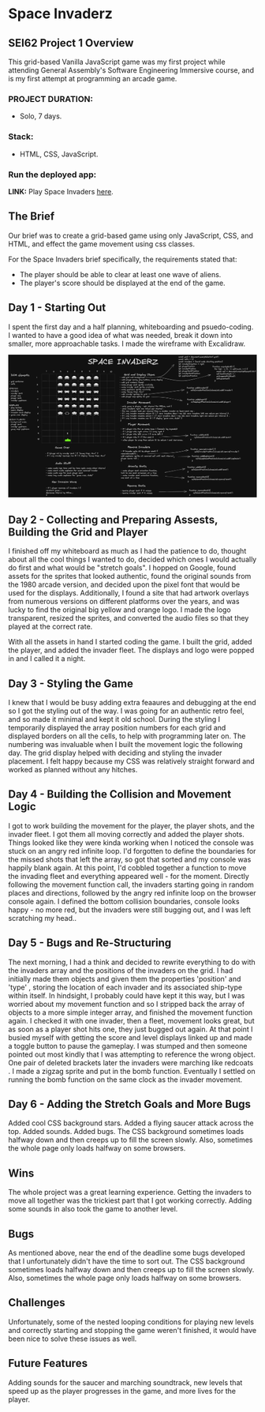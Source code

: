 
# Space Invaderz

## SEI62 Project 1 Overview

This grid-based Vanilla JavaScript game was my first project while attending General Assembly's Software Engineering Immersive course, and is my first attempt at programming an arcade game.

### PROJECT DURATION: 
- Solo, 7 days.

### Stack: 
- HTML, CSS, JavaScript.

### Run the deployed app:
**LINK:** Play Space Invaders [here](https://jt-black.github.io/space-invaderz/).

## The Brief
Our brief was to create a grid-based game using only JavaScript, CSS, and HTML, and effect the game movement using css classes.

For the Space Invaders brief specifically, the requirements stated that:

- The player should be able to clear at least one wave of aliens.
- The player's score should be displayed at the end of the game.

## Day 1 - Starting Out

I spent the first day and a half planning, whiteboarding and psuedo-coding. I wanted to have a good idea of what was needed, break it down into smaller, more approachable tasks. I made the wireframe with Excalidraw.

![Whiteboard](./img/spaceinvaderz-jtb.png)

## Day 2 - Collecting and Preparing Assests, Building the Grid and Player

I finished off my whiteboard as much as I had the patience to do, thought about all the cool things I wanted to do, decided which ones I would actually do first and what would be "stretch goals". I hopped on Google, found assets for the sprites that looked authentic, found the original sounds from the 1980 arcade version, and decided upon the pixel font that would be used for the displays. Additionally, I found a site that had artwork overlays from numerous versions on different platforms over the years, and was lucky to find the original big yellow and orange logo. I made the logo transparent, resized the sprites, and converted the audio files so that they played at the correct rate. 

With all the assets in hand I started coding the game. I built the grid, added the player, and added the invader fleet. The displays and logo were popped in and I called it a night.

## Day 3 - Styling the Game

I knew that I would be busy adding extra feaaures and debugging at the end so I got the styling out of the way. I was going for an authentic retro feel, and so made it minimal and kept it old school. During the styling I temporarily displayed the array position numbers for each grid and displayed borders on all the cells, to help with programming later on. The numbering was invaluable when I built the movement logic the following day. The grid display helped with deciding and styling the invader placement. I felt happy because my CSS was relatively straight forward and worked as planned without any hitches. 

## Day 4 - Building the Collision and Movement Logic

I got to work building the movement for the player, the player shots, and the invader fleet. I got them all moving correctly and added the player shots. Things looked like they were kinda working when I noticed the console was stuck on an angry red infinite loop. I'd forgotten to define the boundaries for the missed shots that left the array, so got that sorted and my console was happily blank again. At this point, I'd cobbled together a function to move the invading fleet and everything appeared well - for the moment. Directly following the movement function call, the invaders starting going in random places and directions, followed by the angry red infinite loop on the browser console again. I defined the bottom collision boundaries, console looks happy - no more red, but the invaders were still bugging out, and I was left scratching my head..


## Day 5 - Bugs and Re-Structuring 
The next morning, I had a think and decided to rewrite everything to do with the invaders array and the positions of the invaders on the grid. I had initially made them objects and given them the properties 'position' and 'type' , storing the location of each invader and its associated ship-type within itself.  In hindsight, I probably could have kept it this way, but I was worried about my movement function and so I stripped back the array of objects to a more simple integer array, and finished the movement function again. I checked it with one invader, then a fleet, movement looks great, but as soon as a player shot hits one, they just bugged out again.  At that point I busied myself with getting the score and level displays linked up and made a toggle button to pause the gameplay. I was stumped and then someone pointed out most kindly that I was attempting to reference the wrong object. One pair of deleted brackets later the invaders were marching like redcoats . I made a zigzag sprite and put in the bomb function. Eventually I settled on running the bomb function on the same clock as the invader movement. 

## Day 6 - Adding the Stretch Goals and More Bugs
Added cool CSS background stars. Added a flying saucer attack across the top. Added sounds. Added bugs. The CSS background sometimes loads halfway down and then creeps up to fill the screen slowly. Also, sometimes the whole page only loads halfway on some browsers.

## Wins 
The whole project was a great learning experience. Getting the invaders to move all together was the trickiest part that I got working correctly. Adding some sounds in also took the game to another level.

## Bugs
As mentioned above, near the end of the deadline some bugs developed that I unfortunately didn't have the time to sort out. The CSS background sometimes loads halfway down and then creeps up to fill the screen slowly. Also, sometimes the whole page only loads halfway on some browsers.

## Challenges
Unfortunately, some of the nested looping conditions for playing new levels and correctly starting and stopping the game weren't finished, it would have been nice to solve these issues as well.

## Future Features
Adding sounds for the saucer and marching soundtrack, new levels that speed up as the player progresses in the game, and more lives for the player.



